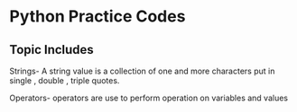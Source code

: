 # Python Practice Codes

## Topic Includes

Strings- 
     A string value is a collection of one and more characters put in single , double , triple quotes.

Operators-
     operators are use to perform operation on variables and values